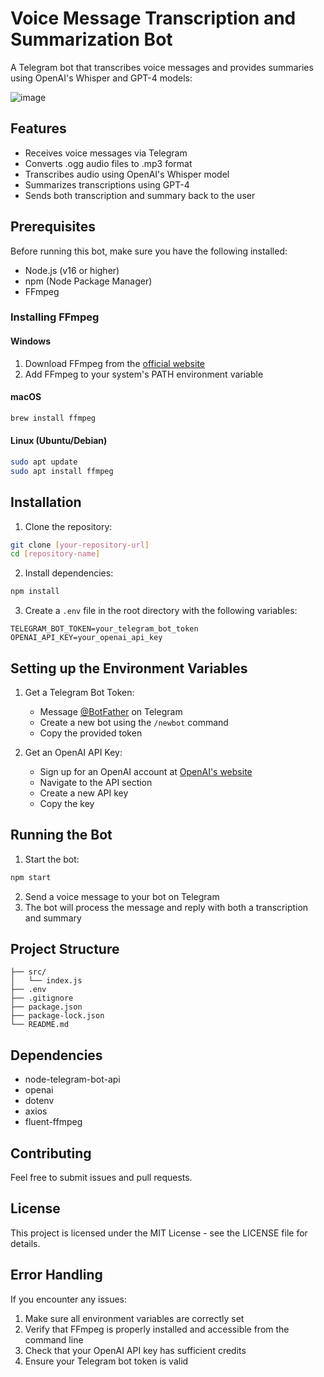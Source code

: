 # Voice Message Transcription and Summarization Bot

A Telegram bot that transcribes voice messages and provides summaries using OpenAI's Whisper and GPT-4 models:

![image](https://github.com/user-attachments/assets/cf896a5d-4be3-4742-a8aa-b74fa5845232)


## Features

- Receives voice messages via Telegram
- Converts .ogg audio files to .mp3 format
- Transcribes audio using OpenAI's Whisper model
- Summarizes transcriptions using GPT-4
- Sends both transcription and summary back to the user

## Prerequisites

Before running this bot, make sure you have the following installed:
- Node.js (v16 or higher)
- npm (Node Package Manager)
- FFmpeg

### Installing FFmpeg

#### Windows
1. Download FFmpeg from the [official website](https://ffmpeg.org/download.html)
2. Add FFmpeg to your system's PATH environment variable

#### macOS
```bash
brew install ffmpeg
```

#### Linux (Ubuntu/Debian)
```bash
sudo apt update
sudo apt install ffmpeg
```

## Installation

1. Clone the repository:
```bash
git clone [your-repository-url]
cd [repository-name]
```

2. Install dependencies:
```bash
npm install
```

3. Create a `.env` file in the root directory with the following variables:
```
TELEGRAM_BOT_TOKEN=your_telegram_bot_token
OPENAI_API_KEY=your_openai_api_key
```

## Setting up the Environment Variables

1. Get a Telegram Bot Token:
   - Message [@BotFather](https://t.me/botfather) on Telegram
   - Create a new bot using the `/newbot` command
   - Copy the provided token

2. Get an OpenAI API Key:
   - Sign up for an OpenAI account at [OpenAI's website](https://openai.com)
   - Navigate to the API section
   - Create a new API key
   - Copy the key

## Running the Bot

1. Start the bot:
```bash
npm start
```

2. Send a voice message to your bot on Telegram
3. The bot will process the message and reply with both a transcription and summary

## Project Structure

```
├── src/
│   └── index.js
├── .env
├── .gitignore
├── package.json
├── package-lock.json
└── README.md
```

## Dependencies

- node-telegram-bot-api
- openai
- dotenv
- axios
- fluent-ffmpeg

## Contributing

Feel free to submit issues and pull requests.

## License

This project is licensed under the MIT License - see the LICENSE file for details.

## Error Handling

If you encounter any issues:
1. Make sure all environment variables are correctly set
2. Verify that FFmpeg is properly installed and accessible from the command line
3. Check that your OpenAI API key has sufficient credits
4. Ensure your Telegram bot token is valid

